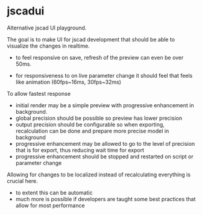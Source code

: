 # jscadui

Alternative jscad UI playground.

The goal is to make UI for jscad development that should be able to visualize the changes in realtime.

- to feel responsive on save, refresh of the preview can even be over 50ms.

- for responsiveness to on live parameter change it should feel that feels like animation (60fps~16ms, 30fps~32ms)



To allow fastest response 

- initial render may be a simple preview with progressive enhancement in background. 
- global precision should be possible so preview has lower precision
- output precision should be configurable so when exporting, recalculation can be done and prepare more precise model in background
- progressive enhancement may be allowed to go to the level of precision that is for export, thus reducing wait time for export
- progressive enhancement should be stopped and restarted on script or parameter change



Allowing for changes to be localized instead of recalculating everything is crucial here.

- to extent this can be automatic
- much more is possible if developers are taught some best practices that allow for most performance



